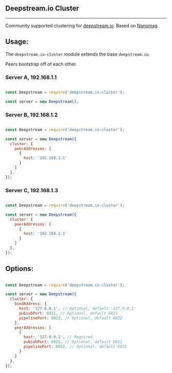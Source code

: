 ## Deepstream.io Cluster
----------------------------------------------
Community supported clustering for [deepstream.io](https://github.com/deepstreamIO/deepstream.io). Based on [Nanomsg](http://nanomsg.org/).

## Usage:

The `deepstream.io-cluster` module extends the base `deepstream.io`.

Peers bootstrap off of each other.

### Server A, 192.168.1.1

```js

const Deepstream = require('deepstream.io-cluster');

const server = new Deepstream();

```

### Server B, 192.168.1.2

```js

const Deepstream = require('deepstream.io-cluster');

const server = new Deepstream({
  cluster: {
    peerAddresses: [
      {
        host: '192.168.1.1'
      }
    ]
  },
});

```

### Server C, 192.168.1.3

```js

const Deepstream = require('deepstream.io-cluster');

const server = new Deepstream({
  cluster: {
    peerAddresses: [
      {
        host: '192.168.1.1'
      }
    ]
  },
});

```

## Options:

```js

const Deepstream = require('deepstream.io-cluster');

const server = new Deepstream({
  cluster: {
    bindAddress: {
      host: '127.0.0.1', // Optional, default '127.0.0.1'
      pubsubPort: 6021, // Optional, default 6021
      pipelinePort: 6022, // Optional, default 6022
    },
    peerAddresses: [
      {
        host: '127.0.0.1', // Required
        pubsubPort: 6021, // Optional, default 6021
        pipelinePort: 6022, // Optional, default 6022
      }
    ]
  },
});

```

